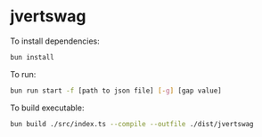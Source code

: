 # jvertswag

To install dependencies:

```bash
bun install
```

To run:

```bash
bun run start -f [path to json file] [-g] [gap value]
```

To build executable:

```bash
bun build ./src/index.ts --compile --outfile ./dist/jvertswag
```




